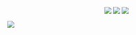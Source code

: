 
<p align="center" display="inline-block">
    <img src="https://img.shields.io/badge/javascript-F7DF1E?style=for-the-badge&logo=javascript&logoColor=black">
    <img src="https://img.shields.io/badge/Linux-FCC624?style=for-the-badge&logo=Linux&logoColor=white">  
    <img src="https://img.shields.io/badge/mysql-4479A1?style=for-the-badge&logo=mysql&logoColor=white">
</p>
<a href="https://github.com/DANNYPRIDE/github-readme-stats">
  <img src="https://github-readme-stats.vercel.app/api?username=DANNYPRIDE&show_icons=true&theme=material-palenight&hide_border=true&bg_color=20232a&icon_color=E3E3E3A8&text_color=6E85B7&title_color=6E85B7"/>
</a>
